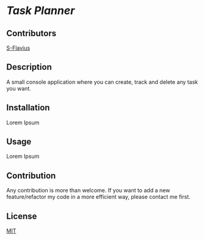 # _Task Planner_

## Contributors
[S-Flavius](https://github.com/S-Flavius)

## Description
A small console application where you can create, 
track and delete any task you want.

## Installation
Lorem Ipsum

## Usage
Lorem Ipsum

## Contribution
Any contribution is more than welcome. If you
want to add a new feature/refactor my code in a
more efficient way, please contact me first.
## License
[MIT](https://choosealicense.com/licenses/mit/)